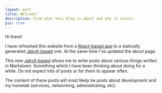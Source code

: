 ```yaml
---
layout: post
title: Welcome!
description: Find what this blog is about and why it exists.
pin: true
---
```


Hi there!

I have refreshed this website from a [React-based app][react-app] to a statically generated [Jekyll-based][jekyll-app] one. At the same time I've updated the about page.

This new [Jekyll-based][jekyll-app] allows me to write posts about various things written in Markdown. Something which I have been thinking about doing for a while. Do not expect lots of posts or for them to appear often.

The content of these posts will most likely be posts about development and my homelab (services, networking, administrating, etc).

[react-app]: https://github.com/Yrlish/alexandersson.xyz
[jekyll-app]: https://github.com/Yrlish/blog-jekyll-chirpy